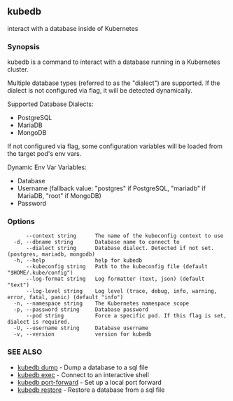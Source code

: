## kubedb

interact with a database inside of Kubernetes

### Synopsis

kubedb is a command to interact with a database running in a Kubernetes cluster.

Multiple database types (referred to as the "dialect") are supported.
If the dialect is not configured via flag, it will be detected dynamically.

Supported Database Dialects:
  - PostgreSQL
  - MariaDB
  - MongoDB

If not configured via flag, some configuration variables will be loaded from the target pod's env vars.

Dynamic Env Var Variables:
  - Database
  - Username (fallback value: "postgres" if PostgreSQL, "mariadb" if MariaDB, "root" if MongoDB)
  - Password


### Options

```
      --context string      The name of the kubeconfig context to use
  -d, --dbname string       Database name to connect to
      --dialect string      Database dialect. Detected if not set. (postgres, mariadb, mongodb)
  -h, --help                help for kubedb
      --kubeconfig string   Path to the kubeconfig file (default "$HOME/.kube/config")
      --log-format string   Log formatter (text, json) (default "text")
      --log-level string    Log level (trace, debug, info, warning, error, fatal, panic) (default "info")
  -n, --namespace string    The Kubernetes namespace scope
  -p, --password string     Database password
      --pod string          Force a specific pod. If this flag is set, dialect is required.
  -U, --username string     Database username
  -v, --version             version for kubedb
```

### SEE ALSO

* [kubedb dump](kubedb_dump.md)	 - Dump a database to a sql file
* [kubedb exec](kubedb_exec.md)	 - Connect to an interactive shell
* [kubedb port-forward](kubedb_port-forward.md)	 - Set up a local port forward
* [kubedb restore](kubedb_restore.md)	 - Restore a database from a sql file

